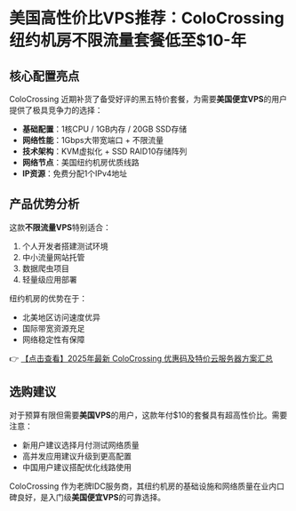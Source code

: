 # 美国高性价比VPS推荐：ColoCrossing 纽约机房不限流量套餐低至$10-年

## 核心配置亮点
ColoCrossing 近期补货了备受好评的黑五特价套餐，为需要**美国便宜VPS**的用户提供了极具竞争力的选择：

- **基础配置**：1核CPU / 1GB内存 / 20GB SSD存储
- **网络性能**：1Gbps大带宽端口 + 不限流量
- **技术架构**：KVM虚拟化 + SSD RAID10存储阵列
- **网络节点**：美国纽约机房优质线路
- **IP资源**：免费分配1个IPv4地址

## 产品优势分析
这款**不限流量VPS**特别适合：
1. 个人开发者搭建测试环境
2. 中小流量网站托管
3. 数据爬虫项目
4. 轻量级应用部署

纽约机房的优势在于：
- 北美地区访问速度优异
- 国际带宽资源充足
- 网络稳定性有保障

👉 [【点击查看】2025年最新 ColoCrossing 优惠码及特价云服务器方案汇总](https://bit.ly/ColoCrossing)

## 选购建议
对于预算有限但需要**美国VPS**的用户，这款年付$10的套餐具有超高性价比。需要注意：
- 新用户建议选择月付测试网络质量
- 高并发应用建议升级到更高配置
- 中国用户建议搭配优化线路使用

ColoCrossing 作为老牌IDC服务商，其纽约机房的基础设施和网络质量在业内口碑良好，是入门级**美国便宜VPS**的可靠选择。